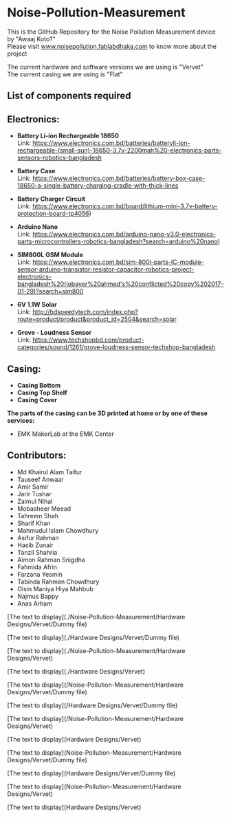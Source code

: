 # Noise-Pollution-Measurement
This is the GitHub Repository for the Noise Pollution Measurement device by "Awaaj Koto?" \
Please visit www.noisepollution.fablabdhaka.com to know more about the project

The current hardware and software versions we are using is "Vervet" \
The current casing we are using is "Flat" 

## List of components required

## Electronics:

- **Battery Li-ion Rechargeable 18650** \
Link: https://www.electronics.com.bd/batteries/batteryli-ion-rechargeable-(small-sun)-18650-3.7v-2200mah%20-electronics-parts-sensors-robotics-bangladesh

- **Battery Case** \
Link: https://www.electronics.com.bd/batteries/battery-box-case-18650-a-single-battery-charging-cradle-with-thick-lines

- **Battery Charger Circuit** \
Link: https://www.electronics.com.bd/board/lithium-mini-3.7v-battery-protection-board-tp4056)

- **Arduino Nano** \
Link: https://www.electronics.com.bd/arduino-nano-v3.0-electronics-parts-microcontrollers-robotics-bangladesh?search=arduino%20nano)

- **SIM800L GSM Module** \
Link: https://www.electronics.com.bd/sim-800l-parts-IC-module-sensor-arduino-transistor-resistor-capacitor-robotics-project-electronics-bangladesh%20(jobayer%20ahmed's%20conflicted%20copy%202017-01-29)?search=sim800

- **6V 1.1W Solar** \
Link: http://bdspeedytech.com/index.php?route=product/product&product_id=2504&search=solar

- **Grove - Loudness Sensor** \
Link: https://www.techshopbd.com/product-categories/sound/1261/grove-loudness-sensor-techshop-bangladesh

## Casing:

- **Casing Bottom**
- **Casing Top Shelf**
- **Casing Cover** 

**The parts of the casing can be 3D printed at home or by one of these services:**

- EMK MakerLab at the EMK Center 

## Contributors:

- Md Khairul Alam Taifur
- Tauseef Anwaar
- Amir Samir
- Jarir Tushar
- Zaimul Nihal
- Mobasheer Meead
- Tahreem Shah
- Sharif Khan
- Mahmudul Islam Chowdhury
- Asifur Rahman
- Hasib Zunair
- Tanzil Shahria
- Aimon Rahman Snigdha
- Fahmida Afrin
- Farzana Yesmin
- Tabinda Rahman Chowdhury
- Oisin Maniya Hiya Mahbub
- Najmus Bappy
- Anas Arham

[The text to display](./Noise-Pollution-Measurement/Hardware Designs/Vervet/Dummy file)

[The text to display](./Hardware Designs/Vervet/Dummy file)

[The text to display](./Noise-Pollution-Measurement/Hardware Designs/Vervet)

[The text to display](./Hardware Designs/Vervet)

[The text to display](/Noise-Pollution-Measurement/Hardware Designs/Vervet/Dummy file)

[The text to display](/Hardware Designs/Vervet/Dummy file)

[The text to display](/Noise-Pollution-Measurement/Hardware Designs/Vervet)

[The text to display](Hardware Designs/Vervet)

[The text to display](Noise-Pollution-Measurement/Hardware Designs/Vervet/Dummy file)

[The text to display](Hardware Designs/Vervet/Dummy file)

[The text to display](Noise-Pollution-Measurement/Hardware Designs/Vervet)

[The text to display](Hardware Designs/Vervet)
